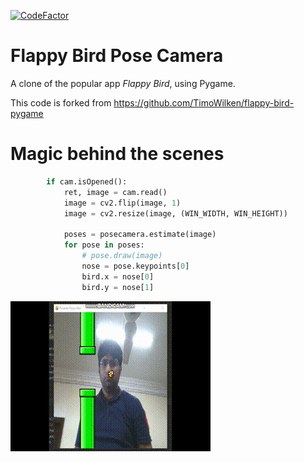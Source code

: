 [![CodeFactor](https://www.codefactor.io/repository/github/wonder-tree/flappy-bird-pygame/badge)](https://www.codefactor.io/repository/github/wonder-tree/flappy-bird-pygame)

# Flappy Bird Pose Camera

A clone of the popular app *Flappy Bird*, using Pygame.

This code is forked from https://github.com/TimoWilken/flappy-bird-pygame

# Magic behind the scenes

```python
        if cam.isOpened():
            ret, image = cam.read()
            image = cv2.flip(image, 1)
            image = cv2.resize(image, (WIN_WIDTH, WIN_HEIGHT))

            poses = posecamera.estimate(image)
            for pose in poses:
                # pose.draw(image)
                nose = pose.keypoints[0]
                bird.x = nose[0]
                bird.y = nose[1]
```
![Sampel output](assets/flappy.gif)
